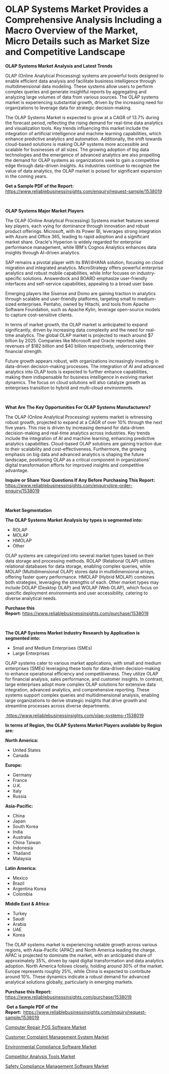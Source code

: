 <p><h1>OLAP Systems Market Provides a Comprehensive Analysis Including a Macro Overview of the Market, Micro Details such as Market Size and Competitive Landscape</h1></p><p><strong>OLAP Systems Market Analysis and Latest Trends</strong></p>
<p><p>OLAP (Online Analytical Processing) systems are powerful tools designed to enable efficient data analysis and facilitate business intelligence through multidimensional data modeling. These systems allow users to perform complex queries and generate insightful reports by aggregating and analyzing large volumes of data from various sources. The OLAP systems market is experiencing substantial growth, driven by the increasing need for organizations to leverage data for strategic decision-making.</p><p>The OLAP Systems Market is expected to grow at a CAGR of 13.7% during the forecast period, reflecting the rising demand for real-time data analytics and visualization tools. Key trends influencing this market include the integration of artificial intelligence and machine learning capabilities, which enhance predictive analytics and automation. Additionally, the shift towards cloud-based solutions is making OLAP systems more accessible and scalable for businesses of all sizes. The growing adoption of big data technologies and the emergence of advanced analytics are also propelling the demand for OLAP systems as organizations seek to gain a competitive edge through data-driven insights. As industries continue to recognize the value of data analytics, the OLAP market is poised for significant expansion in the coming years.</p></p>
<p><strong>Get a Sample PDF of the Report:&nbsp;</strong> <a href="https://www.reliablebusinessinsights.com/enquiry/request-sample/1538019?utm_campaign=1106&utm_medium=2&utm_source=Github&utm_content=ia&utm_term=10032025&utm_id=olap-systems">https://www.reliablebusinessinsights.com/enquiry/request-sample/1538019</a></p>
<p>&nbsp;</p>
<p><strong>OLAP Systems Major Market Players</strong></p>
<p><p>The OLAP (Online Analytical Processing) Systems market features several key players, each vying for dominance through innovation and robust product offerings. Microsoft, with its Power BI, leverages strong integration with Azure and Office 365, leading to rapid adoption and a significant market share. Oracle's Hyperion is widely regarded for enterprise performance management, while IBM's Cognos Analytics enhances data insights through AI-driven analytics.</p><p>SAP remains a pivotal player with its BW/4HANA solution, focusing on cloud migration and integrated analytics. MicroStrategy offers powerful enterprise analytics and robust mobile capabilities, while Infor focuses on industry-specific solutions. Answerdock and BOARD emphasize user-friendly interfaces and self-service capabilities, appealing to a broad user base.</p><p>Emerging players like Sisense and Domo are gaining traction in analytics through scalable and user-friendly platforms, targeting small to medium-sized enterprises. Pentaho, owned by Hitachi, and tools from Apache Software Foundation, such as Apache Kylin, leverage open-source models to capture cost-sensitive clients.</p><p>In terms of market growth, the OLAP market is anticipated to expand significantly, driven by increasing data complexity and the need for real-time analytics. The global OLAP market is projected to reach around $7 billion by 2025. Companies like Microsoft and Oracle reported sales revenues of $182 billion and $40 billion respectively, underscoring their financial strength.</p><p>Future growth appears robust, with organizations increasingly investing in data-driven decision-making processes. The integration of AI and advanced analytics into OLAP tools is expected to further enhance capabilities, making them indispensable for business intelligence in evolving market dynamics. The focus on cloud solutions will also catalyze growth as enterprises transition to hybrid and multi-cloud environments.</p></p>
<p>&nbsp;</p>
<p><strong>What Are The Key Opportunities For OLAP Systems Manufacturers?</strong></p>
<p><p>The OLAP (Online Analytical Processing) systems market is witnessing robust growth, projected to expand at a CAGR of over 10% through the next five years. This rise is driven by increasing demand for data-driven decision-making and real-time analytics across industries. Key trends include the integration of AI and machine learning, enhancing predictive analytics capabilities. Cloud-based OLAP solutions are gaining traction due to their scalability and cost-effectiveness. Furthermore, the growing emphasis on big data and advanced analytics is shaping the future landscape, positioning OLAP as a critical component in organizations’ digital transformation efforts for improved insights and competitive advantage.</p></p>
<p><strong>Inquire or Share Your Questions If Any Before Purchasing This Report:</strong> <a href="https://www.reliablebusinessinsights.com/enquiry/pre-order-enquiry/1538019?utm_campaign=1106&utm_medium=2&utm_source=Github&utm_content=ia&utm_term=10032025&utm_id=olap-systems">https://www.reliablebusinessinsights.com/enquiry/pre-order-enquiry/1538019</a></p>
<p>&nbsp;</p>
<p><strong>Market Segmentation</strong></p>
<p><strong>The OLAP Systems Market Analysis by types is segmented into:</strong></p>
<p><ul><li>ROLAP</li><li>MOLAP</li><li>HMOLAP</li><li>Other</li></ul></p>
<p><p>OLAP systems are categorized into several market types based on their data storage and processing methods. ROLAP (Relational OLAP) utilizes relational databases for data storage, enabling complex queries, while MOLAP (Multidimensional OLAP) stores data in multidimensional arrays, offering faster query performance. HMOLAP (Hybrid MOLAP) combines both strategies, leveraging the strengths of each. Other market types may include DOLAP (Desktop OLAP) and WOLAP (Web OLAP), which focus on specific deployment environments and user accessibility, catering to diverse analytical needs.</p></p>
<p><strong>Purchase this Report:&nbsp;</strong><a href="https://www.reliablebusinessinsights.com/purchase/1538019?utm_campaign=1106&utm_medium=2&utm_source=Github&utm_content=ia&utm_term=10032025&utm_id=olap-systems">https://www.reliablebusinessinsights.com/purchase/1538019</a></p>
<p>&nbsp;</p>
<p><strong>The OLAP Systems Market Industry Research by Application is segmented into:</strong></p>
<p><ul><li>Small and Medium Enterprises (SMEs)</li><li>Large Enterprises</li></ul></p>
<p><p>OLAP systems cater to various market applications, with small and medium enterprises (SMEs) leveraging these tools for data-driven decision-making to enhance operational efficiency and competitiveness. They utilize OLAP for financial analysis, sales performance, and customer insights. In contrast, large enterprises adopt more complex OLAP solutions for extensive data integration, advanced analytics, and comprehensive reporting. These systems support complex queries and multidimensional analysis, enabling large organizations to derive strategic insights that drive growth and streamline processes across diverse departments.</p></p>
<p><a href="https://www.reliablebusinessinsights.com/olap-systems-r1538019?utm_campaign=1106&utm_medium=2&utm_source=Github&utm_content=ia&utm_term=10032025&utm_id=olap-systems">&nbsp;https://www.reliablebusinessinsights.com/olap-systems-r1538019</a></p>
<p><strong>In terms of Region, the OLAP Systems Market Players available by Region are:</strong></p>
<p>
    <p> <strong> North America: </strong>
        <ul>
            <li>United States</li>
            <li>Canada</li>
        </ul>
        </p> 
    <p> <strong> Europe: </strong>
        <ul>
            <li>Germany</li>
            <li>France</li>
            <li>U.K.</li>
            <li>Italy</li>
            <li>Russia</li>
        </ul>
        </p> 
    <p> <strong> Asia-Pacific: </strong>
        <ul>
            <li>China</li>
            <li>Japan</li>
            <li>South Korea</li>
            <li>India</li>
            <li>Australia</li>
            <li>China Taiwan</li>
            <li>Indonesia</li>
            <li>Thailand</li>
            <li>Malaysia</li>
        </ul>
        </p> 
    <p> <strong> Latin America: </strong>
        <ul>
            <li>Mexico</li>
            <li>Brazil</li>
            <li>Argentina Korea</li>
            <li>Colombia</li>
        </ul>
        </p> 
    <p> <strong> Middle East & Africa: </strong>
        <ul>
            <li>Turkey</li>
            <li>Saudi</li>
            <li>Arabia</li>
            <li>UAE</li>
            <li>Korea</li>
        </ul>
    </p>
    </p>
<p><p>The OLAP systems market is experiencing notable growth across various regions, with Asia-Pacific (APAC) and North America leading the charge. APAC is projected to dominate the market, with an anticipated share of approximately 35%, driven by rapid digital transformation and data analytics adoption. North America follows closely, holding around 30% of the market. Europe represents roughly 25%, while China is expected to contribute around 10%. These dynamics indicate a robust demand for advanced analytical solutions globally, particularly in emerging markets.</p></p>
<p><strong>Purchase this Report: </strong><a href="https://www.reliablebusinessinsights.com/purchase/1538019?utm_campaign=1106&utm_medium=2&utm_source=Github&utm_content=ia&utm_term=10032025&utm_id=olap-systems">https://www.reliablebusinessinsights.com/purchase/1538019</a></p>
<p>&nbsp;<strong>Get a Sample PDF of the Report:&nbsp;&nbsp;</strong><a href="https://www.reliablebusinessinsights.com/enquiry/request-sample/1538019?utm_campaign=1106&utm_medium=2&utm_source=Github&utm_content=ia&utm_term=10032025&utm_id=olap-systems">https://www.reliablebusinessinsights.com/enquiry/request-sample/1538019</a></p>
<p><strong></strong></p>
<p><p><a href="https://github.com/brinnoifon/Market-Research-Report-List-1/blob/main/computer-repair-pos-software-market.md?utm_campaign=1106&utm_medium=2&utm_source=Github&utm_content=ia&utm_term=10032025&utm_id=olap-systems">Computer Repair POS Software Market</a></p><p><a href="https://github.com/godekkutero4/Market-Research-Report-List-1/blob/main/customer-complaint-management-system-market.md?utm_campaign=1106&utm_medium=2&utm_source=Github&utm_content=ia&utm_term=10032025&utm_id=olap-systems">Customer Complaint Management System Market</a></p><p><a href="https://github.com/rjaibiagha/Market-Research-Report-List-1/blob/main/environmental-compliance-software-market.md?utm_campaign=1106&utm_medium=2&utm_source=Github&utm_content=ia&utm_term=10032025&utm_id=olap-systems">Environmental Compliance Software Market</a></p><p><a href="https://github.com/abdhsheila7/Market-Research-Report-List-1/blob/main/competitor-analysis-tools-market.md?utm_campaign=1106&utm_medium=2&utm_source=Github&utm_content=ia&utm_term=10032025&utm_id=olap-systems">Competitor Analysis Tools Market</a></p><p><a href="https://github.com/rumaskdallys2/Market-Research-Report-List-1/blob/main/safety-compliance-management-software-market.md?utm_campaign=1106&utm_medium=2&utm_source=Github&utm_content=ia&utm_term=10032025&utm_id=olap-systems">Safety Compliance Management Software Market</a></p></p>